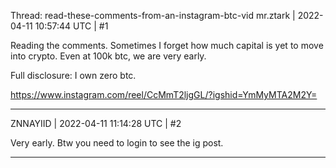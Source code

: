 Thread: read-these-comments-from-an-instagram-btc-vid
mr.ztark | 2022-04-11 10:57:44 UTC | #1

Reading the comments. Sometimes I forget how much capital is yet to move into crypto. Even at 100k btc, we are very early.

Full disclosure: I own zero btc.

https://www.instagram.com/reel/CcMmT2ljgGL/?igshid=YmMyMTA2M2Y=

-------------------------

ZNNAYIID | 2022-04-11 11:14:28 UTC | #2

Very early. Btw you need to login to see the ig post.

-------------------------

